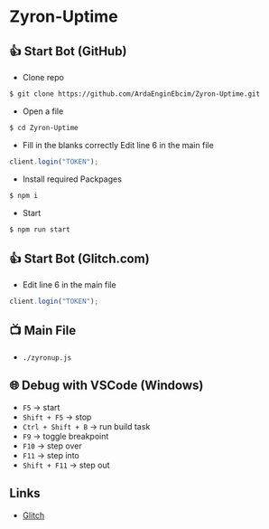 # Zyron-Uptime

## 👍 Start Bot (GitHub)
- Clone repo
```bash
$ git clone https://github.com/ArdaEnginEbcim/Zyron-Uptime.git
```
- Open a file
```bash
$ cd Zyron-Uptime
```
- Fill in the blanks correctly
Edit line 6 in the main file
```js
client.login("TOKEN");
```
- Install required Packpages
```bash
$ npm i
```
- Start
```bash
$ npm run start
```

## 👍 Start Bot (Glitch.com)
- Edit line 6 in the main file
```js
client.login("TOKEN");
```

## 📺 Main File
- `./zyronup.js`

## 🌐 Debug with VSCode (Windows)
* `F5` -> start
* `Shift + F5` -> stop
* `Ctrl + Shift + B` -> run build task
* `F9` -> toggle breakpoint
* `F10` -> step over
* `F11` -> step into
* `Shift + F11` -> step out

## Links
* [Glitch](https://glitch.com/~zyron-uptime)
